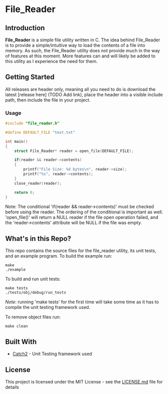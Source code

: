 # File_Reader

## Introduction

**File_Reader** is a simple file utility written in C. The idea behind File_Reader is to provide a simple/intuitive way to load the contents of a file into memory. As such, the File_Reader utility does not provide much in the way of features at this moment. More features can and will likely be added to this utility as I experience the need for them.

## Getting Started

All releases are header only, meaning all you need to do is download the latest [release here] (TODO Add link), place the header into a visible include path, then include the file in your project. 

### Usage 

```c++
#include "file_reader.h"

#define DEFAULT_FILE "test.txt"

int main()
{
    struct File_Reader* reader = open_file(DEFAULT_FILE);

    if(reader && reader->contents)
    {
        printf("File Size: %d bytes\n", reader->size);
        printf("%s", reader->contents);
    }
    close_reader(reader);

    return 0;
}
```

Note: The conditional 'if(reader && reader->contents)' must be checked before using the reader. The ordering of the conditional is important as well. 'open_file()' will return a NULL reader if the file open operation failed, and the 'reader->contents' attribute will be NULL if the file was empty. 

## What's in this Repo?

This repo contains the source files for the file_reader utility, its unit tests, and an example program. To build the example run:

```
make
./example
```
To build and run unit tests:

```
make tests
./tests/obj/debug/run_tests
```
*Note*: running 'make tests' for the first time will take some time as it has to compile the unit testing framework used. 

To remove object files run:

```
make clean
```

## Built With

* [Catch2](https://github.com/catchorg/Catch2) - Unit Testing framework used

## License

This project is licensed under the MIT License - see the [LICENSE.md](https://github.com/AlexanderJDupree/LinkedListsCPP/blob/master/LICENSE) file for details

